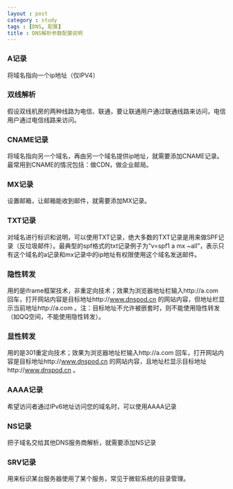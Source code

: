 ```yaml
---
layout : post
category : study
tags : [DNS, 配置]
title : DNS解析参数配置说明
---
```


### A记录
将域名指向一个ip地址（仅IPV4）

### 双线解析
假设双线机房的两种线路为电信、联通，要让联通用户通过联通线路来访问，电信用户通过电信线路来访问。

### CNAME记录
将域名指向另一个域名，再由另一个域名提供ip地址，就需要添加CNAME记录。最常用到CNAME的情况包括：做CDN，做企业邮局。

### MX记录
设置邮箱，让邮箱能收到邮件，就需要添加MX记录。

### TXT记录
对域名进行标识和说明，可以使用TXT记录，绝大多数的TXT记录是用来做SPF记录（反垃圾邮件）。最典型的spf格式的txt记录例子为“v=spf1 a mx ~all”，表示只有这个域名的a记录和mx记录中的ip地址有权限使用这个域名发送邮件。

### 隐性转发
用的是iframe框架技术，非重定向技术；效果为浏览器地址栏输入http://a.com 回车，打开网站内容是目标地址http://www.dnspod.cn 的网站内容，但地址栏显示当前地址http://a.com 。注：目标地址不允许被嵌套时，则不能使用隐性转发（如QQ空间，不能使用隐性转发）。 

### 显性转发
用的是301重定向技术；效果为浏览器地址栏输入http://a.com 回车，打开网站内容是目标地址http://www.dnspod.cn 的网站内容，且地址栏显示目标地址http://www.dnspod.cn 。

### AAAA记录
希望访问者通过IPv6地址访问您的域名时，可以使用AAAA记录

### NS记录
把子域名交给其他DNS服务商解析，就需要添加NS记录

### SRV记录
用来标识某台服务器使用了某个服务，常见于微软系统的目录管理。
